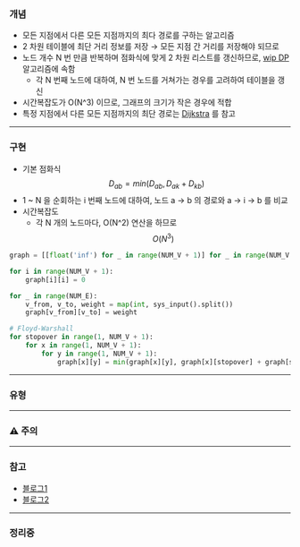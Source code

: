 ### 개념

* 모든 지점에서 다른 모든 지점까지의 최다 경로를 구하는 알고리즘
* 2 차원 테이블에 최단 거리 정보를 저장 → 모든 지점 간 거리를 저장해야 되므로
* 노드 개수 N 번 만큼 반복하며 점화식에 맞게 2 차원 리스트를 갱신하므로, [wip DP](wip%20DP.md) 알고리즘에 속함
	* 각 N 번째 노드에 대하여, N 번 노드를 거쳐가는 경우를 고려하여 테이블을 갱신
* 시간복잡도가 O(N^3) 이므로, 그래프의 크기가 작은 경우에 적합
* 특정 지점에서 다른 모든 지점까지의 최단 경로는 [Dijkstra](./Dijkstra.md) 를 참고


---
### 구현

* 기본 점화식 $$D_{ab} = min(D_{ab} ,  D_{ak} + D_{kb})$$
* 1 ~ N 을 순회하는 i 번째 노드에 대하여, 노드 a → b 의 경로와 a → i → b 를 비교
* 시간복잡도
	* 각 N 개의 노드마다, O(N^2) 연산을 하므로
		$$O(N^3)$$
```Python
graph = [[float('inf') for _ in range(NUM_V + 1)] for _ in range(NUM_V + 1)]

for i in range(NUM_V + 1):
	graph[i][i] = 0

for _ in range(NUM_E):
	v_from, v_to, weight = map(int, sys_input().split())
	graph[v_from][v_to] = weight

# Floyd-Warshall
for stopover in range(1, NUM_V + 1):
	for x in range(1, NUM_V + 1):
		for y in range(1, NUM_V + 1):
			graph[x][y] = min(graph[x][y], graph[x][stopover] + graph[stopover][y])
```


---
### 유형


---
### ⚠️ 주의


---
### 참고

* [블로그1](https://blog.naver.com/ndb796/221234427842)
* [블로그2](https://velog.io/@kimdukbae/%ED%94%8C%EB%A1%9C%EC%9D%B4%EB%93%9C-%EC%9B%8C%EC%85%9C-%EC%95%8C%EA%B3%A0%EB%A6%AC%EC%A6%98-Floyd-Warshall-Algorithm)


---
### 정리중